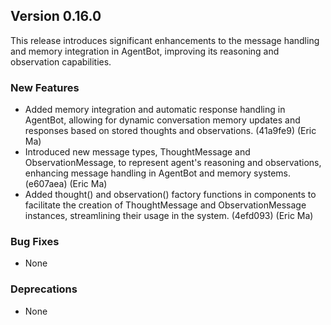 ## Version 0.16.0

This release introduces significant enhancements to the message handling and memory integration in AgentBot, improving its reasoning and observation capabilities.

### New Features

- Added memory integration and automatic response handling in AgentBot, allowing for dynamic conversation memory updates and responses based on stored thoughts and observations. (41a9fe9) (Eric Ma)
- Introduced new message types, ThoughtMessage and ObservationMessage, to represent agent's reasoning and observations, enhancing message handling in AgentBot and memory systems. (e607aea) (Eric Ma)
- Added thought() and observation() factory functions in components to facilitate the creation of ThoughtMessage and ObservationMessage instances, streamlining their usage in the system. (4efd093) (Eric Ma)

### Bug Fixes

- None

### Deprecations

- None
